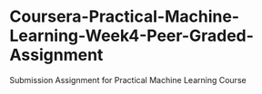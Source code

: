 # Coursera-Practical-Machine-Learning-Week4-Peer-Graded-Assignment
Submission Assignment for Practical Machine Learning Course

